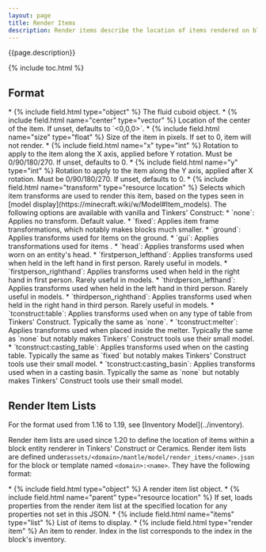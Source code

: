 ```yaml
---
layout: page
title: Render Items
description: Render items describe the location of items rendered on block entities from Tinkers' Construct. This page describes both the format for fluid cuboids along with common usages of them in Mantle and Tinkers' Construct.
---
```


{{page.description}}

{% include toc.html %}

## Format

<div class="treeview" markdown=1>
* {% include field.html type="object" %} The fluid cuboid object.
    * {% include field.html name="center" type="vector" %} Location of the center of the item. If unset, defaults to `<0,0,0>`.
    * {% include field.html name="size" type="float" %} Size of the item in pixels. If set to 0, item will not render.
    * {% include field.html name="x" type="int" %} Rotation to apply to the item along the X axis, applied before Y rotation. Must be 0/90/180/270. If unset, defaults to 0.
    * {% include field.html name="y" type="int" %} Rotation to apply to the item along the Y axis, applied after X rotation. Must be 0/90/180/270. If unset, defaults to 0.
    * {% include field.html name="transform" type="resource location" %} Selects which item transforms are used to render this item, based on the types seen in [model display](https://minecraft.wiki/w/Model#Item_models). The following options are available with vanilla and Tinkers' Construct:
        * `none`: Applies no transform. Default value.
        * `fixed`: Applies item frame transformations, which notably makes blocks much smaller.
        * `ground`: Applies transforms used for items on the ground.
        * `gui`: Applies transformations used for items .
        * `head`: Applies transforms used when worn on an entity's head.
        * `firstperson_lefthand`: Applies transforms used when held in the left hand in first person. Rarely useful in models.
        * `firstperson_righthand`: Applies transforms used when held in the right hand in first person. Rarely useful in models.
        * `thirdperson_lefthand`: Applies transforms used when held in the left hand in third person. Rarely useful in models.
        * `thirdperson_righthand`: Applies transforms used when held in the right hand in third person. Rarely useful in models.
        * `tconstruct:table`: Applies transforms used when on any type of table from Tinkers' Construct. Typically the same as `none`.
        * `tconstruct:melter`: Applies transforms used when  placed inside the melter. Typically the same as `none` but notably makes Tinkers' Construct tools use their small model.
        * `tconstruct:casting_table`: Applies transforms used when on the casting table. Typically the same as `fixed` but notably makes Tinkers' Construct tools use their small model.
        * `tconstruct:casting_basin`: Applies transforms used when in a casting basin. Typically the same as `none` but notably makes Tinkers' Construct tools use their small model.
</div>

## Render Item Lists
<div class="hatnote" markdown=1>
For the format used from 1.16 to 1.19, see [Inventory Model](../inventory).
</div>

Render item lists are used since 1.20 to define the location of items within a block entity renderer in Tinkers' Construct or Ceramics. Render item lists are defined under`assets/<domain>/mantle/model/render_items/<name>.json` for the block or template named `<domain>:<name>`. They have the following format:

<div class="treeview" markdown=1>
* {% include field.html type="object" %} A render item list object.
    * {% include field.html name="parent" type="resource location" %} If set, loads properties from the render item list at the specified location for any properties not set in this JSON.
    * {% include field.html name="items" type="list" %} List of items to display.
        * {% include field.html type="render item" %} An item to render. Index in the list corresponds to the index in the block's inventory.
</div>